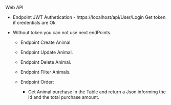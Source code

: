 Web API
- Endpoint JWT Authetication - https://localhost/api/User/Login
	Get token if credentials are Ok 

- Without token you can not use next endPoints.  

	- Endpoint Create Animal.
	- Endpoint Update Animal.
	- Endpoint Delete Animal.
	- Endpoint Filter Animals.

	- Endpoint Order:
		- Get Animal purchase in the Table and return a Json informing the Id and the total purchase amount.
